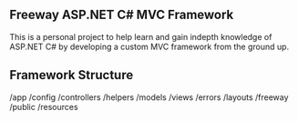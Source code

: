 ﻿## Freeway ASP.NET C# MVC Framework

This is a personal project to help learn and gain indepth knowledge of ASP.NET C# by developing a custom MVC framework from the ground up.

## Framework Structure
/app
	/config
	/controllers
	/helpers
	/models
	/views
		/errors
		/layouts
/freeway
/public
	/resources